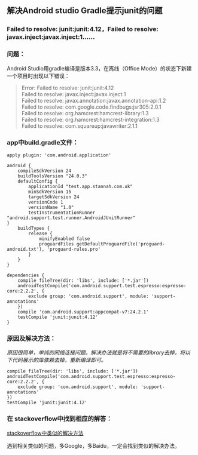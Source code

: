 
## 解决Android studio Gradle提示junit的问题 

### Failed to resolve: junit:junit:4.12，Failed to resolve: javax.inject:javax.inject:1......


### 问题：
Android Studio用gradle编译是版本3.3，在离线（Office Mode）的状态下新建一个项目时出现以下错误：

> Error: Failed to resolve: junit:junit:4.12  
> Failed to resolve: javax.inject:javax.inject:1  
> Failed to resolve: javax.annotation:javax.annotation-api:1.2  
> Failed to resolve: com.google.code.findbugs:jsr305:2.0.1  
> Failed to resolve: org.hamcrest:hamcrest-library:1.3  
> Failed to resolve: org.hamcrest:hamcrest-integration:1.3  
> Failed to resolve: com.squareup:javawriter:2.1.1  


### app中build.gradle文件：

	apply plugin: 'com.android.application'  

	android {  
		compileSdkVersion 24  
		buildToolsVersion "24.0.3"  
		defaultConfig {  
			applicationId "test.app.stannah.com.uk"  
			minSdkVersion 15  
			targetSdkVersion 24  
			versionCode 1  
			versionName "1.0"  
			testInstrumentationRunner "android.support.test.runner.AndroidJUnitRunner"  
	}  
		buildTypes {  
			release {  
				minifyEnabled false  
				proguardFiles getDefaultProguardFile('proguard-android.txt'), 'proguard-rules.pro'  
			}  
		}  
	}  

	dependencies {  
		compile fileTree(dir: 'libs', include: ['*.jar'])  
		androidTestCompile('com.android.support.test.espresso:espresso-core:2.2.2', {  
			exclude group: 'com.android.support', module: 'support-annotations'  
		})  
		compile 'com.android.support:appcompat-v7:24.2.1'  
		testCompile 'junit:junit:4.12'  
	}  


### 原因及解决方法：
*原因很简单，单纯的网络连接问题。解决办法就是将不需要的library去掉，将以下代码展示的库依赖去掉，重新编译即可。*

	compile fileTree(dir: 'libs', include: ['*.jar'])  
	androidTestCompile('com.android.support.test.espresso:espresso-core:2.2.2', {  
		exclude group: 'com.android.support', module: 'support-annotations'  
	})  
	testCompile 'junit:junit:4.12'  

### 在 stackoverflow中找到相应的解答：

 [stackoverflow中类似的解决方法][fix1]


遇到相关类似的问题，多Google，多Baidu，一定会找到类似的解决办法。



 [fix1]: http://stackoverflow.com/questions/40396765/android-studio-v2-2-2-error27-17-failed-to-resolve-junitjunit4-12 "Markdown"

